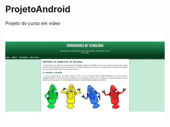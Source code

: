 # ProjetoAndroid
 Projeto do curso em video

![Android-1](https://raw.githubusercontent.com/Henrique-cardozo/ProjetoAndroid/main/imagens-Readme/android1.jpg?token=GHSAT0AAAAAACHU4IVK4JOJHAQVPFS3AKGSZJNYR4A)

